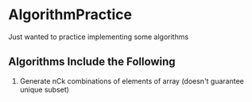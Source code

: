 # AlgorithmPractice
Just wanted to practice implementing some algorithms

## Algorithms Include the Following
1) Generate nCk combinations of elements of array (doesn't guarantee unique subset)
